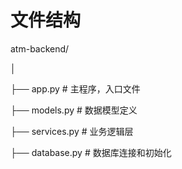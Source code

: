 # 文件结构
atm-backend/

│

├── app.py              # 主程序，入口文件

├── models.py           # 数据模型定义

├── services.py         # 业务逻辑层

├── database.py         # 数据库连接和初始化
